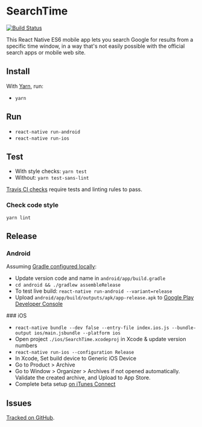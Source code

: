 SearchTime
==========

[![Build Status](https://travis-ci.org/webful-ltd/searchtime.svg?branch=master)](https://travis-ci.org/webful-ltd/searchtime)

This React Native ES6 mobile app lets you search Google for results from a specific time window, in a way that's not easily possible with the official search apps or mobile web site.

Install
-------
With [Yarn](https://yarnpkg.com/en/docs/getting-started), run:
* `yarn`

Run
---
* `react-native run-android`
* `react-native run-ios`

Test
----
* With style checks: `yarn test`
* Without: `yarn test-sans-lint`

[Travis CI checks](https://travis-ci.org/webful-ltd/searchtime) require tests and linting rules to pass.

### Check code style
`yarn lint`

Release
-------
### Android

Assuming [Gradle configured locally](https://facebook.github.io/react-native/docs/signed-apk-android.html#setting-up-gradle-variables):

* Update version code and name in `android/app/build.gradle`
* `cd android && ./gradlew assembleRelease`
* To test live build: `react-native run-android --variant=release`
* Upload `android/app/build/outputs/apk/app-release.apk` to [Google Play Developer Console](https://play.google.com/apps/publish/)

### iOS
* `react-native bundle --dev false --entry-file index.ios.js --bundle-output ios/main.jsbundle --platform ios`
* Open project `./ios/SearchTime.xcodeproj` in Xcode & update version numbers
* `react-native run-ios --configuration Release`
* In Xcode, Set build device to Generic iOS Device
* Go to Product > Archive
* Go to Window > Organizer > Archives if not opened automatically. Validate the created archive, and Upload to App Store.
* Complete beta setup [on iTunes Connect](https://itunesconnect.apple.com/WebObjects/iTunesConnect.woa/ra/ng/app)

Issues
------
[Tracked on GitHub](https://github.com/webful-ltd/searchtime/issues).
